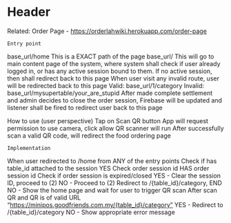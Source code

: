 <!-- TITLE: Home Page -->
<!-- SUBTITLE: A quick summary of Home Page -->

# Header
Related:
Order Page - https://orderlahwiki.herokuapp.com/order-page



	Entry point
base_url/home 
This is a EXACT path of the page
base_url/
This will go to main content page of the system, where system shall check if user already logged in, or has any active session bound to them. If no active session, then shall redirect back to this page
When user visit any invalid route, user will be redirected back to this page
Valid: base_url/1/category
Invalid: base_url/mysupertable/your_are_stupid
After made complete settlement and admin decides to close the order session, Firebase will be updated and listener shall be fired to redirect user back to this page

How to use (user perspective)
Tap on Scan QR button
App will request permission to use camera, click allow
QR scanner will run
After successfully scan a valid QR code, will redirect the food ordering page

	Implementation
When user redirected to /home from ANY of the entry points
Check if has table_id attached to the session
YES
Check order session id
HAS order session id
Check if order session is expired/closed
YES - Clear the session ID, proceed to (2)
NO - Proceed to (2)
Redirect to /{table_id}/category, END
NO - Show the home page and wait for user to trigger QR scan
After scan QR and QR is of valid URL “https://minipos.goodfriends.com.my/{table_id}/category”
YES -  Redirect to /{table_id}/category
NO - Show appropriate error message


